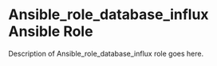 # Ansible_role_database_influx Ansible Role

Description of Ansible_role_database_influx role goes here.